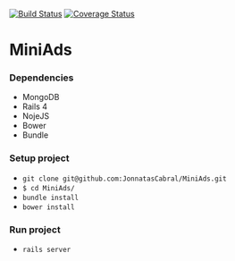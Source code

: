 [![Build Status](https://travis-ci.org/JonnatasCabral/MiniAds.svg?branch=master)](https://travis-ci.org/JonnatasCabral/MiniAds)
[![Coverage Status](https://coveralls.io/repos/github/victorfsf/python-iprofile/badge.svg?branch=master)](https://travis-ci.org/JonnatasCabral/MiniAds)
# MiniAds

### Dependencies
* MongoDB 
* Rails 4
* NojeJS
* Bower
* Bundle


### Setup project
* `git clone git@github.com:JonnatasCabral/MiniAds.git`
* `$ cd MiniAds/`
* `bundle install`
* `bower install`


### Run project
* `rails server`
